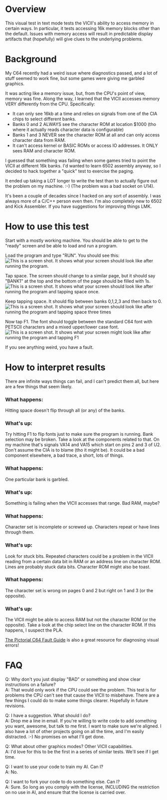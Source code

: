# Overview
This visual test in text mode tests the VICII's ability to access
memory in certain ways. In particular, it tests accessing 16k memory blocks
other than the default. Issues with memory access will result in predictable
display artifacts that (hopefully) will give clues to the underlying problems.

# Background
My C64 recently had a weird issue where diagnostics passed, and a lot of
stuff seemed to work fine, but some games were giving me garbled graphics.

It was acting like a memory issue, but, from the CPU's point of view,
memory was fine. Along the way, I learned that the VICII accesses
memory VERY differently from the CPU. Specifically:
* It can only see 16kb at a time and relies on signals from one of the CIA chips to select different banks.
* Banks 0 and 2 ALWAYS see the character ROM at location $1000 (tho where it actually reads character data is configurable)
* Banks 1 and 3 NEVER see the character ROM at all and can only access character data from RAM.
* It can't access kernel or BASIC ROMs or access IO addresses. It ONLY sees RAM and character ROM.

I guessed that something was failing when some games tried to point the
VICII at different 16k banks. I'd wanted to learn 6502 assembly anyway, so I
decided to hack together a "quick" test to exercise the paging.

It ended up taking a LOT longer to write the test than to actually figure
out the problem on my machine. :-) (The problem was a bad socket on U14).

It's been a couple of decades since I hacked on any sort of assembly. I
was always more of a C/C++ person even then. I'm also completely new to
6502 and Kick Assembler. If you have suggestions for improving things
LMK.

# How to use this test
Start with a mostly working machine. You should be able to get to the
"ready" screen and be able to load and run a program.

Load the program and type "RUN". You should see this:
![This is a screen shot. It shows what your screen should look
like after running the program.](/bank0.png)

Tap space. The screen should change to a similar page, but it should
say "BANK1" at the top and the bottom of the page should be filled
with 1s.\
![This is a screen shot. It shows what your screen should look
like after running the program and tapping space once.](/bank1.png)

Keep tapping space. It should flip between banks 0,1,2,3 and then back
to 0.\
![This is a screen shot. It shows what your screen should look
like after running the program and tapping space three times](/bank3.png)

Now tap F1. The font should toggle between the standard C64 font with PETSCII
characters and a mixed upper/lower case font.\
![This is a screen shot. It shows what your screen might look
like after running the program and tapping F1](/lower.png)

If you see anything weird, you have a fault.

# How to interpret results
There are infinite ways things can fail, and I can't predict them all, but here
are a few things that seem likely.

### What happens:
Hitting space doesn't flip through all (or any) of the banks.
### What's up:
Try hitting F1 to flip fonts just to make sure the program is running.
Bank selection may be broken. Take a look at the components related to that. On
my machine that's signals VA14 and VA15 which start on pins 2 and 3 of U2.
Don't assume the CIA is to blame (tho it might be). It could be a bad
component elsewhere, a bad trace, a short, lots of things.

### What happens:
One particular bank is garbled.
### What's up:
Something is failing when the VICII accesses that range. Bad RAM, maybe?

### What happens:
Character set is incomplete or screwed up. Characters repeat or have
lines through them.
### What's up:
Look for stuck bits. Repeated characters could be a problem in the
VICII reading from a certain data bit in RAM or an address line on
character ROM. Lines are probably stuck data bits. Character ROM
might also be toast.

### What happens:
The character set is wrong on pages 0 and 2 but right on 1 and 3 (or the
opposite).
### What's up:
The VICII might be able to access RAM but not the character ROM (or the
opposite). Take a look at the chip select line on the character ROM. If
this happens, I suspect the PLA.


[The Pictorial C64 Fault Guide](https://www.pictorial64.com/) is also a great
resource for diagnosing visual errors!

# FAQ
Q: Why don't you just display "BAD" or something and show clear instructions
on a failure?\
A: That would only work if the CPU could see the problem. This test is
for problems the CPU can't see that cause the VICII to misbehave. There
are a few things I could do to make some things clearer. Hopefully
in future revisions.

Q: I have a suggestion. What should I do?\
A: Drop me a line in email. If you're willing to write code to add
something you want, awesome, but talk to me first. I want to make
sure we're aligned. I also have a lot of other projects going on
all the time, and I'm easily distracted. :-) No promises on what
I'll get done.

Q: What about other graphics modes? Other VICII capabilities.\
A: I'd love for this to be the first in a series of similar tests.
We'll see if I get time.

Q: I want to use your code to train my AI. Can I?\
A: No.

Q: I want to fork your code to do something else. Can I?\
A: Sure. So long as you comply with the license, INCLUDING
the restriction on no use in AI, and ensure that the license
is carried over.
